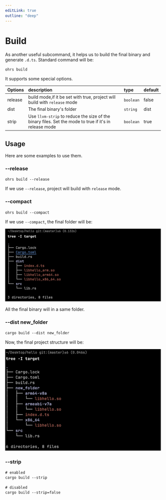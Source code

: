 ```yaml
---
editLink: true
outline: "deep"
---
```


# Build

As another useful subcommand, it helps us to build the final binary and generate `.d.ts`. Standard command will be:

```shell
ohrs build
```

It supports some special options.

| Options | description                                                                                           | type      | default |
|---------|:------------------------------------------------------------------------------------------------------|:----------|:--------|
| release | build mode,if it be set with true, project will build with `release` mode                             | `boolean` | false   |
| dist    | The final binary's folder                                                                             | `string`  | dist    |
| strip   | Use `llvm-strip` to reduce the size of the binary files. Set the mode to true if it's in release mode | `boolean` | true    |


## Usage

Here are some examples to use them.

### --release

```shell
ohrs build --release
```

If we use `--release`, project will build with `release` mode.

### --compact

```shell
ohrs build --compact
```

If we use `--compact`, the final folder will be:

![Dist](assets/dist.png)

All the final binary will in a same folder.

### --dist new_folder

```shell
cargo build --dist new_folder
```

Now, the final project structure will be:

![Dist](assets/new_folder.png)


### --strip

```shell
# enabled
cargo build --strip

# disabled
cargo build --strip=false
```
